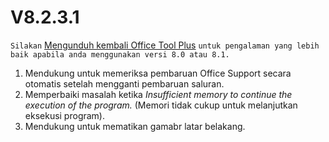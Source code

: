# V8.2.3.1

`Silakan` [Mengunduh kembali Office Tool Plus](http://otp.landian.vip/) `untuk pengalaman yang lebih baik apabila anda menggunakan versi 8.0 atau 8.1.`

1. Mendukung untuk memeriksa pembaruan Office Support secara otomatis setelah mengganti pembaruan saluran.
2. Memperbaiki masalah ketika *Insufficient memory to continue the execution of the program.* (Memori tidak cukup untuk melanjutkan eksekusi program).
3. Mendukung untuk mematikan gamabr latar belakang.
